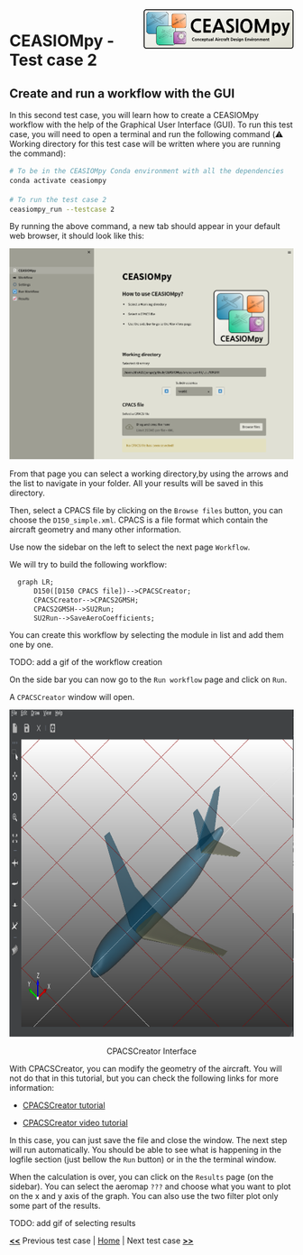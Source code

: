 <img align="right" height="70" src="../../documents/logos/CEASIOMpy_banner_main.png">

# CEASIOMpy - Test case 2

## Create and run a workflow with the GUI

In this second test case, you will learn how to create a CEASIOMpy workflow with the help of the Graphical User Interface (GUI).
To run this test case, you will need to open a terminal and run the following command (:warning: Working directory for this test case will be written where you are running the command):

```bash
# To be in the CEASIOMpy Conda environment with all the dependencies
conda activate ceasiompy

# To run the test case 2
ceasiompy_run --testcase 2
```

By running the above command, a new tab should appear in your default web browser, it should look like this:

![CEASIOMpy GUI](./testcase2_gui_main-page.png)

From that page you can select a working directory,by using the arrows and the list to navigate in your folder. All your results will be saved in this directory.

Then, select a CPACS file by clicking on the `Browse files` button, you can choose the `D150_simple.xml`. CPACS is a file format which contain the aircraft geometry and many other information.

Use now the sidebar on the left to select the next page `Workflow`.

We will try to build the following workflow:

```mermaid
  graph LR;
      D150([D150 CPACS file])-->CPACSCreator;
      CPACSCreator-->CPACS2GMSH;
      CPACS2GMSH-->SU2Run;
      SU2Run-->SaveAeroCoefficients;
```

You can create this workflow by selecting the module in list and add them one by one.

TODO: add a gif of the workflow creation

On the side bar you can now go to the `Run workflow` page and click on `Run`.

A `CPACSCreator` window will open.

<p align="center">
<img height="580" src="testcase2_cpacscreator.png">
</p>
<p align="center">
CPACSCreator Interface
</p>

With CPACSCreator, you can modify the geometry of the aircraft. You will not do that in this tutorial, but you can check the following links for more information:

* [CPACSCreator tutorial](https://dlr-sc.github.io/tigl/doc/cpacscreator-0.1/tuto.html#tuto_create_from_scratch)

* [CPACSCreator video tutorial](https://www.youtube.com/watch?v=M5ryc7HT3uA)

In this case, you can just save the file and close the window. The next step will run automatically. You should be able to see what is happening in the logfile section (just bellow the `Run` button) or in the the terminal window.

When the calculation is over, you can click on the `Results` page (on the sidebar). You can select the aeromap `???` and choose what you want to plot on the x and y axis of the graph. You can also use the two filter plot only some part of the results.

TODO: add gif of selecting results

[**<<**](../test_case_1/README.md) Previous test case | [Home](../../README.md#test-cases) | Next test case [**>>**](../test_case_3/README.md)
